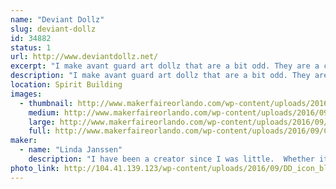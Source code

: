 ```yaml
---
name: "Deviant Dollz"
slug: deviant-dollz
id: 34882
status: 1
url: http://www.deviantdollz.net/
excerpt: "I make avant guard art dollz that are a bit odd. They are a combination of creepy and beautiful--  scary and pretty.  "
description: "I make avant guard art dollz that are a bit odd. They are a combination of creepy and beautiful--  scary and pretty.  I also make a line of Day of the Dead Animals.  From dogs to cats to bunnies to dinosaurs to turtles and everything in between, all of the animals are ready and dressed in their finest Day of the Dead flowers and hats.  I use primarily upcycled things to create my art.  Most of them are originally headed for the trash and I breath new life into them again."
location: Spirit Building
images:
  - thumbnail: http://www.makerfaireorlando.com/wp-content/uploads/2016/09/Candle_Anatomy-Bust_beige_01.png
    medium: http://www.makerfaireorlando.com/wp-content/uploads/2016/09/Candle_Anatomy-Bust_beige_01.png
    large: http://www.makerfaireorlando.com/wp-content/uploads/2016/09/Candle_Anatomy-Bust_beige_01.png
    full: http://www.makerfaireorlando.com/wp-content/uploads/2016/09/Candle_Anatomy-Bust_beige_01.png
maker:
  - name: "Linda Janssen"
    description: "I have been a creator since I was little.  Whether it was crayon to paper or making a lavish mansion for my barbies out of cardboard boxes and twine, my imagination has always run wild.  I started making Deviant Dollz after a Halloween party.  I made a handful as props and guests loved them.  One thing led to another and Deviant Dollz was born. My philosophy with art is not caring a supply is meant to do.  I care what it can do.  I experiment.  I take chances.  I don't analyze.  I love what I create and I hope that someone else in the world digs it as well.  "
photo_link: http://104.41.139.123/wp-content/uploads/2016/09/DD_icon_black-on-white.png
---
```

